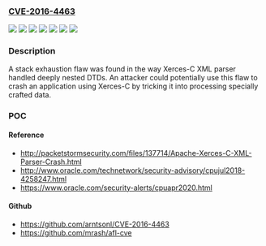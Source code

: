 ### [CVE-2016-4463](https://cve.mitre.org/cgi-bin/cvename.cgi?name=CVE-2016-4463)
![](https://img.shields.io/static/v1?label=Product&message=Red%20Hat%20Enterprise%20Linux%207&color=blue)
![](https://img.shields.io/static/v1?label=Product&message=Red%20Hat%20Enterprise%20Linux%207.4%20Extended%20Update%20Support&color=blue)
![](https://img.shields.io/static/v1?label=Product&message=Red%20Hat%20Enterprise%20Linux%207.5%20Extended%20Update%20Support&color=blue)
![](https://img.shields.io/static/v1?label=Version&message=!%200%3A3.1.1-8.el7_4.1%20&color=brighgreen)
![](https://img.shields.io/static/v1?label=Version&message=!%200%3A3.1.1-8.el7_5.1%20&color=brighgreen)
![](https://img.shields.io/static/v1?label=Version&message=!%200%3A3.1.1-9.el7%20&color=brighgreen)
![](https://img.shields.io/static/v1?label=Vulnerability&message=Stack-based%20Buffer%20Overflow&color=brighgreen)

### Description

A stack exhaustion flaw was found in the way Xerces-C XML parser handled deeply nested DTDs. An attacker could potentially use this flaw to crash an application using Xerces-C by tricking it into processing specially crafted data.

### POC

#### Reference
- http://packetstormsecurity.com/files/137714/Apache-Xerces-C-XML-Parser-Crash.html
- http://www.oracle.com/technetwork/security-advisory/cpujul2018-4258247.html
- https://www.oracle.com/security-alerts/cpuapr2020.html

#### Github
- https://github.com/arntsonl/CVE-2016-4463
- https://github.com/mrash/afl-cve

